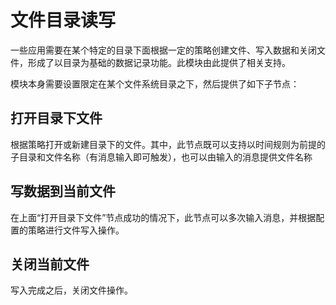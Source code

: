 文件目录读写
==


一些应用需要在某个特定的目录下面根据一定的策略创建文件、写入数据和关闭文件，形成了以目录为基础的数据记录功能。此模块由此提供了相关支持。

模块本身需要设置限定在某个文件系统目录之下，然后提供了如下子节点：

## 打开目录下文件

根据策略打开或新建目录下的文件。其中，此节点既可以支持以时间规则为前提的子目录和文件名称（有消息输入即可触发），也可以由输入的消息提供文件名称

## 写数据到当前文件

在上面“打开目录下文件”节点成功的情况下，此节点可以多次输入消息，并根据配置的策略进行文件写入操作。

## 关闭当前文件

写入完成之后，关闭文件操作。


